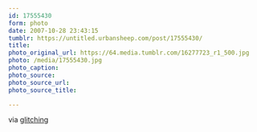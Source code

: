 ```yaml
---
id: 17555430
form: photo
date: 2007-10-28 23:43:15
tumblr: https://untitled.urbansheep.com/post/17555430/
title:
photo_original_url: https://64.media.tumblr.com/16277723_r1_500.jpg
photo: /media/17555430.jpg
photo_caption: 
photo_source:
photo_source_url:
photo_source_title:

---
```


<p>via <a href="http://glitching.tumblr.com/post/16277723">glitching</a></p>
